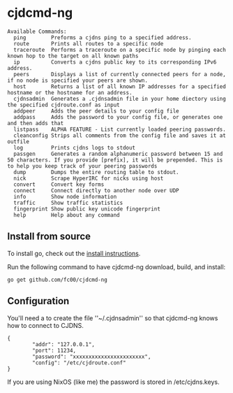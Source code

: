 cjdcmd-ng
======

```
Available Commands: 
  ping        Preforms a cjdns ping to a specified address.
  route       Prints all routes to a specific node
  traceroute  Performs a traceroute on a specific node by pinging each known hop to the target on all known paths
  ip          Converts a cjdns public key to its corresponding IPv6 address.
  peers       Displays a list of currently connected peers for a node, if no node is specified your peers are shown.
  host        Returns a list of all known IP addresses for a specified hostname or the hostname for an address.
  cjdnsadmin  Generates a .cjdnsadmin file in your home diectory using the specified cjdroute.conf as input
  addpeer     Adds the peer details to your config file
  addpass     Adds the password to your config file, or generates one and then adds that
  listpass    ALPHA FEATURE - List currently loaded peering passwords.
  cleanconfig Strips all comments from the config file and saves it at outfile
  log         Prints cjdns logs to stdout
  passgen     Generates a random alphanumeric password between 15 and 50 characters. If you provide [prefix], it will be prepended. This is to help you keep track of your peering passwords
  dump        Dumps the entire routing table to stdout.
  nick        Scrape HyperIRC for nicks using host
  convert     Convert key forms
  connect     Connect directly to another node over UDP
  info        Show node information
  traffic     Show traffic statistics
  fingerprint Show public key unicode fingerprint
  help        Help about any command
```

## Install from source

To install go, check out the [install instructions](http://golang.org/doc/install).

Run the following command to have cjdcmd-ng download, build, and install:

    go get github.com/fc00/cjdcmd-ng


## Configuration

You'll need a to create the file ''~/.cjdnsadmin'' so that cjdcmd-ng knows how
to connect to CJDNS.

```
{
        "addr": "127.0.0.1",
        "port": 11234,
        "password": "xxxxxxxxxxxxxxxxxxxxxxx",
        "config": "/etc/cjdroute.conf"
}
```

If you are using NixOS (like me) the password is stored in /etc/cjdns.keys.
